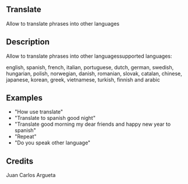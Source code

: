 ## Translate
Allow to translate phrases into other languages

## Description
Allow to translate phrases into other languagessupported languages:

english, spanish, french, italian, portuguese, dutch, german, swedish, hungarian, polish, norwegian, danish, romanian, slovak, catalan, chinese, japanese, korean, greek, vietnamese, turkish, finnish and arabic

## Examples
 - "How use translate"
 - "Translate to spanish good night"
 - "Translate good morning my dear friends and happy new year to spanish"
 - "Repeat"
 - "Do you speak other language"


## Credits
Juan Carlos Argueta


